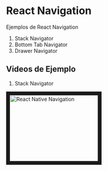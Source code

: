 # React Navigation

Ejemplos de React Navigation

1. Stack Navigator
2. Bottom Tab Navigator
3. Drawer Navigator


## Videos de Ejemplo

1. Stack Navigator

<a href="http://www.youtube.com/watch?feature=player_embedded&v=oEn3LYg_enw" target="_blank"><img src="http://img.youtube.com/vi/oEn3LYg_enw/0.jpg" alt="React Native Navigation" width="240" height="180" border="10" /></a>